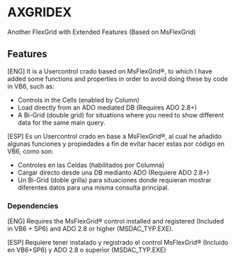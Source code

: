 # AXGRIDEX
Another FlexGrid with Extended Features (Based on MsFlexGrid)

## Features
 [ENG] It is a Usercontrol crado based on MsFlexGrid®, to which I have added some functions and properties in order to avoid doing these by code in VB6, such as:
- Controls in the Cells (enabled by Column)
- Load directly from an ADO mediated DB (Requires ADO 2.8+)
- A Bi-Grid (double grid) for situations where you need to show different data for the same main query.

[ESP] Es un Usercontrol crado en base a MsFlexGrid®, al cual he añadido algunas funciones y propiedades a fin de evitar hacer estas por código en VB6, como son:
- Controles en las Celdas (habilitados por Columna)
- Cargar directo desde una DB medianto ADO (Requiere ADO 2.8+)
- Un Bi-Grid (doble grilla) para situaciones donde requieran mostrar diferentes datos para una misma consulta principal.

### Dependencies
  [ENG] Requires the MsFlexGrid® control installed and registered (Included in VB6 + SP6) and ADO 2.8 or higher (MSDAC_TYP.EXE).
  
  [ESP] Requiere tener instalado y registrado el control MsFlexGrid® (Incluido en VB6+SP6) y ADO 2.8 o superior (MSDAC_TYP.EXE)
  
  

